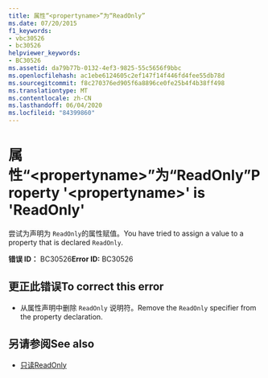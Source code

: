 ```yaml
---
title: 属性“<propertyname>”为“ReadOnly”
ms.date: 07/20/2015
f1_keywords:
- vbc30526
- bc30526
helpviewer_keywords:
- BC30526
ms.assetid: da79b77b-0132-4ef3-9825-55c5656f9bbc
ms.openlocfilehash: ac1ebe6124605c2ef147f14f446fd4fee55db78d
ms.sourcegitcommit: f8c270376ed905f6a8896ce0fe25b4f4b38ff498
ms.translationtype: MT
ms.contentlocale: zh-CN
ms.lasthandoff: 06/04/2020
ms.locfileid: "84399860"
---
```

# <a name="property-propertyname-is-readonly"></a><span data-ttu-id="5e5b5-102">属性“\<propertyname>”为“ReadOnly”</span><span class="sxs-lookup"><span data-stu-id="5e5b5-102">Property '\<propertyname>' is 'ReadOnly'</span></span>
<span data-ttu-id="5e5b5-103">尝试为声明为 `ReadOnly`的属性赋值。</span><span class="sxs-lookup"><span data-stu-id="5e5b5-103">You have tried to assign a value to a property that is declared `ReadOnly`.</span></span>  
  
 <span data-ttu-id="5e5b5-104">**错误 ID：** BC30526</span><span class="sxs-lookup"><span data-stu-id="5e5b5-104">**Error ID:** BC30526</span></span>  
  
## <a name="to-correct-this-error"></a><span data-ttu-id="5e5b5-105">更正此错误</span><span class="sxs-lookup"><span data-stu-id="5e5b5-105">To correct this error</span></span>  
  
- <span data-ttu-id="5e5b5-106">从属性声明中删除 `ReadOnly` 说明符。</span><span class="sxs-lookup"><span data-stu-id="5e5b5-106">Remove the `ReadOnly` specifier from the property declaration.</span></span>  
  
## <a name="see-also"></a><span data-ttu-id="5e5b5-107">另请参阅</span><span class="sxs-lookup"><span data-stu-id="5e5b5-107">See also</span></span>

- [<span data-ttu-id="5e5b5-108">只读</span><span class="sxs-lookup"><span data-stu-id="5e5b5-108">ReadOnly</span></span>](../language-reference/modifiers/readonly.md)
